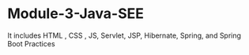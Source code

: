 # Module-3-Java-SEE
It includes HTML , CSS , JS, Servlet, JSP, Hibernate, Spring, and Spring Boot Practices
